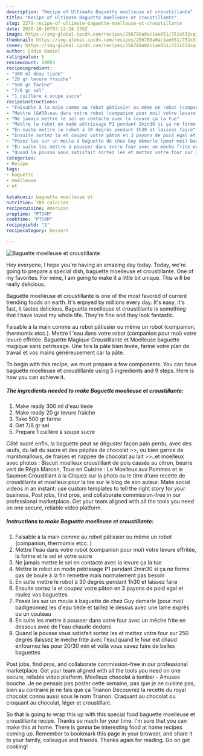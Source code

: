 ```yaml
---
description: "Recipe of Ultimate Baguette moelleuse et croustillante"
title: "Recipe of Ultimate Baguette moelleuse et croustillante"
slug: 2379-recipe-of-ultimate-baguette-moelleuse-et-croustillante
date: 2020-10-16T03:13:24.176Z
image: https://img-global.cpcdn.com/recipes/256789a0ac1ae651/751x532cq70/baguette-moelleuse-et-croustillante-photo-principale-de-la-recette.jpg
thumbnail: https://img-global.cpcdn.com/recipes/256789a0ac1ae651/751x532cq70/baguette-moelleuse-et-croustillante-photo-principale-de-la-recette.jpg
cover: https://img-global.cpcdn.com/recipes/256789a0ac1ae651/751x532cq70/baguette-moelleuse-et-croustillante-photo-principale-de-la-recette.jpg
author: Eddie Daniel
ratingvalue: 5
reviewcount: 24054
recipeingredient:
- "300 ml deau tiede"
- "20 gr levure fraiche"
- "500 gr farine"
- "7/8 gr sel"
- "1 cuillère à soupe sucre"
recipeinstructions:
- "Faisable à la main comme au robot pâtissier ou même un robot (companion, thermomix etcc..)"
- "Mettre l&#39;eau dans votre robot (companion pour moi) votre levure effritée, la farine et le sel et votre sucre"
- "Ne jamais mettre le sel en contacte avec la levure ça la tue"
- "Mettre le robot en mode pétrissage P1 pendant 2min30 si ça ne forme pas de boule à la fin remettre mais normalement pas besoin"
- "En suite mettre le robot à 30 degrés pendant 1h30 et laissez faire"
- "Ensuite sortez la et coupez votre pâton en 3 payons de poid egal et roulez vos baguettes"
- "Posez les sur un moule à baguette de chez Guy demarle (pour moi) badigeonnez les d&#39;eau tiède et taillez le dessus avec une lame exprès ou un couteau"
- "En suite les mettre à pousser dans votre four avec un mèche frite en dessous avec de l&#39;eau chaude dedans"
- "Quand la pousse vous satisfait sortez les et mettez votre four sur 250 degrés (laissez le mèche frite avec l&#39;eau)quand le four est chaud enfournez les pour 20/30 min et voilà vous savez faire de belles baguettes"
categories:
- Recipe
tags:
- baguette
- moelleuse
- et

katakunci: baguette moelleuse et 
nutrition: 280 calories
recipecuisine: American
preptime: "PT34M"
cooktime: "PT59M"
recipeyield: "1"
recipecategory: Dessert

---
```



![Baguette moelleuse et croustillante](https://img-global.cpcdn.com/recipes/256789a0ac1ae651/751x532cq70/baguette-moelleuse-et-croustillante-photo-principale-de-la-recette.jpg)

Hey everyone, I hope you're having an amazing day today. Today, we're going to prepare a special dish, baguette moelleuse et croustillante. One of my favorites. For mine, I am going to make it a little bit unique. This will be really delicious.

Baguette moelleuse et croustillante is one of the most favored of current trending foods on earth. It's enjoyed by millions every day. It's easy, it's fast, it tastes delicious. Baguette moelleuse et croustillante is something that I have loved my whole life. They're fine and they look fantastic.

Faisable à la main comme au robot pâtissier ou même un robot (companion, thermomix etcc.). Mettre l &#39;eau dans votre robot (companion pour moi) votre levure effritée. Baguette Magique Croustillante et Moelleuse baguette magique sans petrissage. Une fois la pâte bien levée, fariné votre plan de travail et vos mains généreusement car la pâte.


To begin with this recipe, we must prepare a few components. You can have baguette moelleuse et croustillante using 5 ingredients and 9 steps. Here is how you can achieve it.

<!--inarticleads1-->

##### The ingredients needed to make Baguette moelleuse et croustillante:

1. Make ready 300 ml d&#39;eau tiede
1. Make ready 20 gr levure fraiche
1. Take 500 gr farine
1. Get 7/8 gr sel
1. Prepare 1 cuillère à soupe sucre


Côté sucré enfin, la baguette peut se déguster façon pain perdu, avec des œufs, du lait du sucre et des pépites de chocolat &gt;&gt;, ou bien garnie de marshmallows, de fraises et nappée de chocolat au lait &gt;&gt;..et moelleux avec photos : Biscuit moelleux croustillant de pois cassés au citron, beurre vert de Régis Marcon, Tous en Cuisine : Le Moelleux aux Pommes et le Saumon Croustillant à la Cliquez sur la photo ou le titre d&#39;une recette de croustillants et moelleux pour la lire sur le blog de son auteur. Make social videos in an instant: use custom templates to tell the right story for your business. Post jobs, find pros, and collaborate commission-free in our professional marketplace. Get your team aligned with all the tools you need on one secure, reliable video platform. 

<!--inarticleads2-->

##### Instructions to make Baguette moelleuse et croustillante:

1. Faisable à la main comme au robot pâtissier ou même un robot (companion, thermomix etcc..)
1. Mettre l&#39;eau dans votre robot (companion pour moi) votre levure effritée, la farine et le sel et votre sucre
1. Ne jamais mettre le sel en contacte avec la levure ça la tue
1. Mettre le robot en mode pétrissage P1 pendant 2min30 si ça ne forme pas de boule à la fin remettre mais normalement pas besoin
1. En suite mettre le robot à 30 degrés pendant 1h30 et laissez faire
1. Ensuite sortez la et coupez votre pâton en 3 payons de poid egal et roulez vos baguettes
1. Posez les sur un moule à baguette de chez Guy demarle (pour moi) badigeonnez les d&#39;eau tiède et taillez le dessus avec une lame exprès ou un couteau
1. En suite les mettre à pousser dans votre four avec un mèche frite en dessous avec de l&#39;eau chaude dedans
1. Quand la pousse vous satisfait sortez les et mettez votre four sur 250 degrés (laissez le mèche frite avec l&#39;eau)quand le four est chaud enfournez les pour 20/30 min et voilà vous savez faire de belles baguettes


Post jobs, find pros, and collaborate commission-free in our professional marketplace. Get your team aligned with all the tools you need on one secure, reliable video platform. Moelleux chocolat à tomber - Amuses bouche. Je ne pensais pas poster cette semaine, pas que je ne cuisine pas, bien au contraire je ne fais que ça Trianon Découvrez la recette du royal chocolat connu aussi sous le nom Trianon. Craquant au chocolat ou croquant au chocolat, léger et croustillant. 

So that is going to wrap this up with this special food baguette moelleuse et croustillante recipe. Thanks so much for your time. I'm sure that you can make this at home. There is gonna be interesting food at home recipes coming up. Remember to bookmark this page in your browser, and share it to your family, colleague and friends. Thanks again for reading. Go on get cooking!
